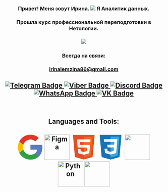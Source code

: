 <h3 align="center"> Привет! Меня зовут Ирина. <a href="https://daniilshat.ru/" target="_blank"> </a>
  <img src="https://media.giphy.com/media/hvRJCLFzcasrR4ia7z/giphy.gif" width="30px"/> Я Аналитик данных.
</h3>
<h3 align="center"> Прошла курс профессиональной переподготовки в Нетологии. <a href="https://daniilshat.ru/" target="_blank"> </a>
</h3>
<h3 align="center"> <img src="https://media.istockphoto.com/id/1309831153/ru/векторная/панель-мониторинга-отличный-дизайн-для-любых-целей-сайта-шаблон-бизнес-инфографики.jpg?s=612x612&w=0&k=20&c=Q1sLIvl0T9oVC5_tXg6DtdfNpo_InIFvyvk2BjFHiA8=" width="300px"/>
</h3>

<h3 align="center"> Всегда на связи: 
</h3>
<h3 align="center">
 <p>
     <a href="mailto:irinalemzina86@gmail.com">irinalemzina86@gmail.com</a></p>
</h3>
<h2 align="center">
  <div id="badges">
    <a href="https://msng.link/o?9616340887=tg">
      <img src="https://img.shields.io/badge/Telegram-blue?logo=Telegram&logoColor=white" alt="Telegram Badge" width="100px"/>
    </a>
    <a href="https://viber.click/79616340887">
      <img src="https://img.shields.io/badge/Viber-violet?logo=Viber&logoColor=white" alt="Viber Badge" width="75px"/>
    </a>
    <a href="https://discord.gg/Kfsu5NnSfn">
      <img src="https://discord.gg/Kfsu5NnSfn" alt="Discord Badge" width="90px"/>
    </a>
    <a href="https://msng.link/o?9616340887=wa"> 
      <img src="https://img.shields.io/badge/WhatsApp-green?logo=WhatsApp&logoColor=white" alt="WhatsApp Badge" width="110px"/>
    </a>
    <a href="https://msng.link/o?id10362199=vk"> 
      <img src="https://img.shields.io/badge/VK-blue?logo=VK&logoColor=white" alt="VK Badge" width="58px"/>
    </a>
  </div>
</h2>

<div id="header" align="center">
  <a>
    <img scr="https://www.istockphoto.com/ru/векторная/панель-мониторинга-отличный-дизайн-для-любых-целей-сайта-шаблон-бизнес-gm1309831153-399425704">
  </a>
</div>

<h2 align="center"> Languages and Tools:
</h2>  
<h2 align="center">
  <div id="badges">
        <a>
      <img src="https://github.com/devicons/devicon/blob/master/icons/google/google-original.svg" width="80" height="80"/>
    </a>
    <a>
      <img src="https://cdn.jsdelivr.net/gh/devicons/devicon/icons/figma/figma-original.svg" title="Figma" width="80" height="80"/>
    </a>
    <a>
      <img src="https://github.com/devicons/devicon/blob/master/icons/html5/html5-original.svg" width="80" height="80"/>
    </a>
    <a>
      <img src="https://github.com/devicons/devicon/blob/master/icons/css3/css3-original.svg" width="80" height="80"/>
    </a>
    <a>
      <img src="https://cdn.jsdelivr.net/gh/devicons/devicon/icons/postgresql/postgresql-plain-wordmark.svg" width="80" height="80"/>
    </a>
     <a>
      <img src="https://cdn.jsdelivr.net/gh/devicons/devicon/icons/python/python-original-wordmark.svg" title="Python" width="80" height="80"/>
    </a>
    <a>
      <img src="https://cdn.jsdelivr.net/gh/devicons/devicon/icons/vscode/vscode-original.svg" width="80" height="80"/>
    </a>
  </div>
</h2>

